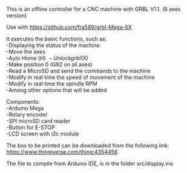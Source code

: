 # 
This is an offline controller for a CNC machine with GRBL V1.1. (6 axes version)

Use with https://github.com/fra589/grbl-Mega-5X

It executes the basic functions, such as:\
-Displaying the status of the machine \
-Move the axes \
-Auto Home ($H) \
-Unlock grbl ($X) \
-Make position 0 (G92 on all axes) \
-Read a MicroSD and send the commands to the machine \
-Modify in real time the speed of movement of the machine \
-Modify in real time the spindle RPM \
-Among other options that will be added

Components: \
-Arduino Mega \
-Rotary encoder \
-SPI microSD card reader \
-Button for E-STOP \
-LCD screen with i2c module

The box to be printed can be downloaded from the following link: \
https://www.thingiverse.com/thing:4354456

The file to compile from Arduino IDE, is in the folder src/display.ino
